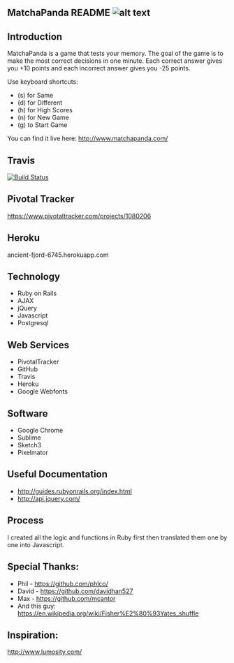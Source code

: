 ## MatchaPanda README ![alt text](http://i.imgur.com/j1kNhZ5.png "MatchaPanda")

## Introduction

MatchaPanda is a game that tests your memory. The goal of the game is to make the most correct decisions in one minute. Each correct answer gives you +10 points and each incorrect answer gives you -25 points.

Use keyboard shortcuts:

* (s) for Same
* (d) for Different
* (h) for High Scores
* (n) for New Game
* (g) to Start Game

You can find it live here: http://www.matchapanda.com/

## Travis

[![Build Status](https://travis-ci.org/CH-JesseMa/memory_app.svg?branch=master)](https://travis-ci.org/CH-JesseMa/memory_app)

## Pivotal Tracker

https://www.pivotaltracker.com/projects/1080206

## Heroku

ancient-fjord-6745.herokuapp.com

## Technology

* Ruby on Rails
* AJAX
* jQuery
* Javascript
* Postgresql

## Web Services

* PivotalTracker
* GitHub
* Travis
* Heroku
* Google Webfonts

## Software

* Google Chrome
* Sublime
* Sketch3
* Pixelmator

## Useful Documentation

* http://guides.rubyonrails.org/index.html
* http://api.jquery.com/

## Process

I created all the logic and functions in Ruby first then translated them one by one into Javascript.

## Special Thanks:

* Phil - https://github.com/phlco/
* David - https://github.com/davidhan527
* Max - https://github.com/mcantor
* And this guy: https://en.wikipedia.org/wiki/Fisher%E2%80%93Yates_shuffle

## Inspiration:

http://www.lumosity.com/
